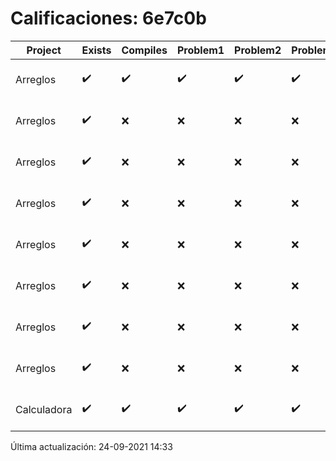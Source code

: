 # Calificaciones: 6e7c0b
|Project|Exists|Compiles|Problem1|Problem2|Problem3|Extra|CommitHash|CommitDate|CheckDate|Comments|DueDate|Grade|
|-|-|-|-|-|-|-|-|-|-|-|-|-|
|Arreglos|✔️|✔️|✔️|✔️|✔️|✔️|0f5d4f2a85dc6541b191ce1d9ccb93f3aaf3474b|24-09-2021 13:40:20|24-09-2021 14:32:42||24-09-2021 21:00:00|10.0|
|Arreglos|✔️|❌|❌|❌|❌|❌|15cd993f0ebea633dcb13a8a009b860654df9fdb|24-09-2021 12:28:16|24-09-2021 13:39:57|Tu código no compila|24-09-2021 21:00:00|5.0|
|Arreglos|✔️|❌|❌|❌|❌|❌|913f8b50f747d9c694030ae47a884b0d529a26c0|23-09-2021 20:21:15|23-09-2021 20:30:56|Tu código no compila|24-09-2021 21:00:00|5.0|
|Arreglos|✔️|❌|❌|❌|❌|❌|0996e563d6e5b676c592cde29a14472ddf7844e1|23-09-2021 09:49:52|23-09-2021 11:26:44|Tu código no compila|24-09-2021 21:00:00|5.0|
|Arreglos|✔️|❌|❌|❌|❌|❌|407a1deb775c36433432e273f3b9435e0ee6eee7|23-09-2021 09:43:22|23-09-2021 09:46:39|Tu código no compila|24-09-2021 21:00:00|5.0|
|Arreglos|✔️|❌|❌|❌|❌|❌|94e6af903b4817e2d084f4dd20edc5bec219b483|22-09-2021 23:28:41|23-09-2021 01:35:29|Tu código no compila|24-09-2021 21:00:00|5.0|
|Arreglos|✔️|❌|❌|❌|❌|❌|b1e428e32e975c13ec3618916accc96b6dfc9020|21-09-2021 19:58:32|21-09-2021 20:24:49|Tu código no compila|24-09-2021 21:00:00|5.0|
|Arreglos|✔️|❌|❌|❌|❌|❌|9764619187dbf6901be7594d2b3b25d333c456a5|21-09-2021 19:20:00|21-09-2021 19:30:11|Tu código no compila|24-09-2021 21:00:00|5.0|
|Calculadora|✔️|✔️|✔️|✔️|✔️|✔️|9d50b67cd4307724bf64af0ee1a522510742eb35|15-09-2021 10:18:20|15-09-2021 12:51:11|nan|17-09-2021 21:00:00|10.0|

Última actualización: 24-09-2021 14:33